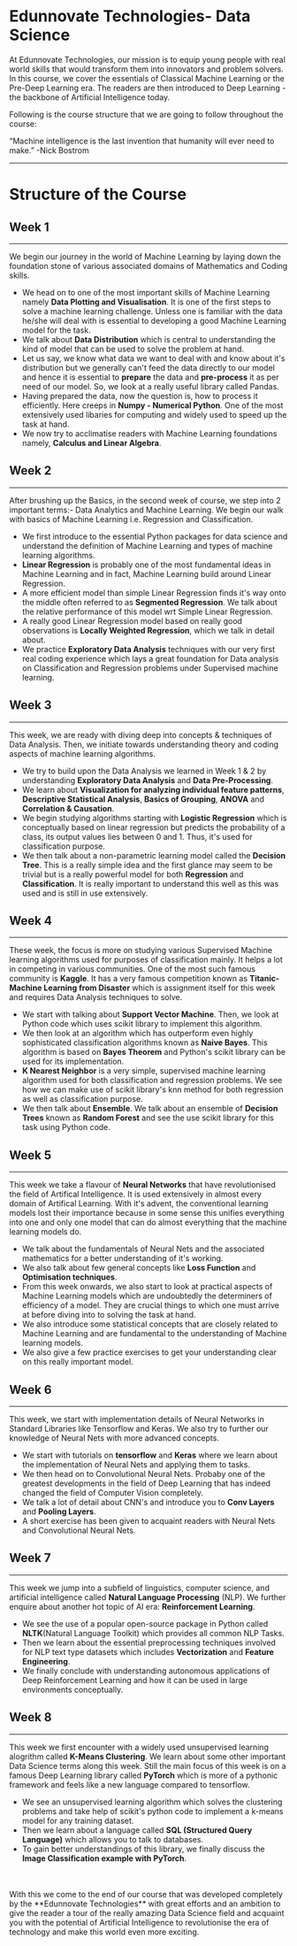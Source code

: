# Edunnovate Technologies- Data Science
At Edunnovate Technologies, our mission is to equip young people with real world skills that would transform them into innovators and problem solvers. In this course, we cover the essentials of Classical Machine Learning or the Pre-Deep Learning era. The readers are then introduced to Deep Learning - the backbone of Artificial Intelligence today.

Following is the course structure that we are going to follow throughout the course:


“Machine intelligence is the last invention that humanity will ever need to make.”    -Nick Bostrom
***
# Structure of the Course

## Week 1
***
We begin our journey in the world of Machine Learning by laying down the foundation stone of various associated domains of Mathematics and Coding skills. 

* We head on to one of the most important skills of Machine Learning namely **Data Plotting and Visualisation**. It is one of the first steps to solve a machine learning challenge. Unless one is familiar with the data he/she will deal with is essential to developing a good Machine Learning model for the task. 
* We talk about **Data Distribution** which is central to understanding the kind of model that can be used to solve the problem at hand.
* Let us say, we know what data we want to deal with and know about it's distribution but we generally can't feed the data directly to our model and hence it is essential to **prepare** the data and **pre-process** it as per need of our model. So, we look at a really useful library called Pandas.
* Having prepared the data, now the question is, how to process it efficiently. Here creeps in **Numpy - Numerical Python**. One of the most extensively used libaries for computing and widely used to speed up the task at hand.
* We now try to acclimatise readers with Machine Learning foundations namely, **Calculus and Linear Algebra**.

## Week 2
***
After brushing up the Basics, in the second week of course, we step into 2 important terms:- Data Analytics and Machine Learning. We begin our walk with basics of Machine Learning i.e. Regression and Classification. 

* We first introduce to the essential Python packages for data science and understand the definition of Machine Learning and types of machine learning algorithms. 
* **Linear Regression** is probably one of the most fundamental ideas in Machine Learning and in fact, Machine Learning build around Linear Regression.
* A more efficient model than simple Linear Regression finds it's way onto the middle often referred to as **Segmented Regression**. We talk about the relative performance of this model wrt Simple Linear Regression. 
* A really good Linear Regression model based on really good observations is **Locally Weighted Regression**, which we talk in detail about.
* We practice **Exploratory Data Analysis** techniques with our very first real coding experience which lays a great foundation for Data analysis on Classification and Regression problems under Supervised machine learning.

## Week 3
***
This week, we are ready with diving deep into concepts & techniques of Data Analysis. Then, we initiate towards understanding theory and coding aspects of machine learning algorithms.

* We try to build upon the Data Analysis we learned in Week 1 & 2 by understanding **Exploratory Data Analysis** and **Data Pre-Processing**.
* We learn about **Visualization for analyzing individual feature patterns**, **Descriptive Statistical Analysis**, **Basics of Grouping**, **ANOVA** and **Correlation & Causation**.
* We begin studying algorithms starting with **Logistic Regression** which is conceptually based on linear regression but predicts the probability of a class, its output values lies between 0 and 1. Thus, it's used for classification purpose.
* We then talk about a non-parametric learning model called the **Decision Tree**. This is a really simple idea and the first glance may seem to be trivial but is a really powerful model for both **Regression** and **Classification**. It is really important to understand this well as this was used and is still in use extensively.

## Week 4
---
These week, the focus is more on studying various Supervised Machine learning algorithms used for purposes of classification mainly. It helps a lot in competing in various communities. One of the most such famous community is **Kaggle**. It has a very famous competition known as **Titanic-Machine Learning from Disaster** which is assignment itself for this week and requires Data Analysis techniques to solve. 

* We start with talking about **Support Vector Machine**. Then, we look at Python code which uses scikit library to implement this algorithm.
* We then look at an algorithm which has outperform even highly sophisticated classification algorithms known as **Naive Bayes**. This algorithm is based on **Bayes Theorem** and Python's scikit library can be used for its implementation.
* **K Nearest Neighbor** is a very simple, supervised machine learning algorithm used for both classification and regression problems. We see how we can make use of scikit library's knn method for both regression as well as classification purpose.
* We then talk about **Ensemble**. We talk about an ensemble of **Decision Trees** known as **Random Forest** and see the use scikit library for this task using Python code.
 
## Week 5
---
This week we take a flavour of **Neural Networks** that have revolutionised the field of Artifical Intelligence. It is used extensively in almost every domain of Artifical Learning. With it's advent, the conventional learning models lost their importance because in some sense this unifies everything into one and only one model that can do almost everything that the machine learning models do.

* We talk about the fundamentals of Neural Nets and the associated mathematics for a better understanding of it's working.
* We also talk about few general concepts like **Loss Function** and **Optimisation techniques**.
* From this week onwards, we also start to look at practical aspects of Machine Learning models which are undoubtedly the determiners of efficiency of a model. They are crucial things to which one must arrive at before diving into to solving the task at hand.
* We also introduce some statistical concepts that are closely related to Machine Learning and are fundamental to the understanding of Machine learning models.
* We also give a few practice exercises to get your understanding clear on this really important model.
## Week 6
---
This week, we start with implementation details of Neural Networks in Standard Libraries like Tensorflow and Keras. We also try to further our knowledge of Neural Nets with more advanced concepts.

* We start with tutorials on **tensorflow** and **Keras** where we learn about the implementation of Neural Nets and applying them to tasks.
* We then head on to Convolutional Neural Nets. Probaby one of the greatest developments in the field of Deep Learning that has indeed changed the field of Computer Vision completely. 
* We talk a lot of detail about CNN's and introduce you to **Conv Layers** and **Pooling Layers**.
* A short exercise has been given to acquaint readers with Neural Nets and Convolutional Neural Nets.
## Week 7
---
This week we jump into a subfield of linguistics, computer science, and artificial intelligence called **Natural Language Processing** (NLP). We further enquire about another hot topic of AI era: **Reinforcement Learning**.

* We see the use of a popular open-source package in Python called **NLTK**(Natural Language Toolkit) which provides all common NLP Tasks. 
* Then we learn about the essential preprocessing techniques involved for NLP text type datasets which includes **Vectorization** and **Feature Engineering**.
* We finally conclude with understanding autonomous applications of Deep Reinforcement Learning and how it can be used in large environments conceptually.
 
## Week 8
---
This week we first encounter with a widely used unsupervised learning alogrithm called **K-Means Clustering**. We learn about some other important Data Science terms along this week. Still the main focus of this week is on a famous Deep Learning library called **PyTorch** which is more of a pythonic framework and feels like a new language compared to tensorflow.

* We see an unsupervised learning algorithm which solves the clustering problems and take help of scikit's python code to implement a k-means model for any training dataset.
* Then we learn about a language called **SQL (Structured Query Language)** which allows you to talk to databases.
* To gain better understandings of this library, we finally discuss the **Image Classification example with PyTorch**.
<br/>
<br/>
With this we come to the end of our course that was developed completely by the **Edunnovate Technologies** with great efforts and an ambition to give the reader a tour of the really amazing Data Science field and acquaint you with the potential of Artificial Intelligence to revolutionise the era of technology and make this world even more exciting.
